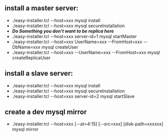 ## install a master server:
* ./easy-installer.tcl --host=xxx mysql install
* ./easy-installer.tcl --host=xxx mysql secureInstallation
* ***Do Something you don't want to be replica here***
* ./easy-installer.tcl --host=xxx server-id=1 mysql startMaster
* ./easy-installer.tcl --host=xxx UserName=xxx --FromHost=xxx --DbName=xxx mysql createUser
* ./easy-installer.tcl --host=xxx --UserName=xxx --FromHost=xxx mysql createReplicaUser

## install a slave server:
* ./easy-installer.tcl --host=xxx mysql install
* ./easy-installer.tcl --host=xxx mysql secureInstallation
* ./easy-installer.tcl --host=xxx server-id=2 mysql startSlave

## create a dev mysql mirror
* ./easy-installer.tcl --host=xxx [--at=4:15] [--src=xxx] [disk-path=xxxxxx] mysql mirror
